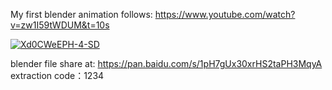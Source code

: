 My first blender animation follows: https://www.youtube.com/watch?v=zw1I59tWDUM&t=10s

[![Xd0CWeEPH-4-SD](https://user-images.githubusercontent.com/26715851/130355775-fa1f4579-9c6a-494a-b9b3-653fb70e0573.jpg)](https://youtu.be/Xd0CWeEPH-4)


blender file share at: https://pan.baidu.com/s/1pH7gUx30xrHS2taPH3MqyA extraction code：1234 

